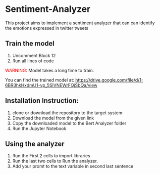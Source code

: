 # Sentiment-Analyzer
This project aims to implement a sentiment analyzer that can can identify the emotions expressed in twitter tweets


## Train the model
1. Uncomment Block 12
2. Run all lines of code

<font color="red">WARNING:</font> Model takes a long time to train.

You can find the trained model at: https://drive.google.com/file/d/1-6BR3hkHxdmU1-vp_5SIVNEWrFQjSbQa/view

## Installation Instruction:
1. clone or download the repository to the target system
2. Download the model from the given link
3. Copy the downloaded model to the Bert Analyzer folder
4. Run the Jupyter Notebook

## Using the analyzer
1. Run the First 2 cells to import libraries
2. Run the last two cells to Run the analyzer.
3. Add your promt to the text variable in second last sentence

